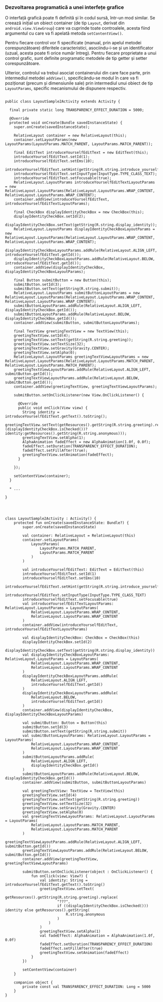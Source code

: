 ### Dezvoltarea programatică a unei interfețe grafice

O interfață grafică poate fi definită și în codul sursă, într-un mod
similar. Se creează inițial un obiect container (de tip `Layout`,
derivat din `android.view.ViewGroup`) care va cuprinde toate
controalele, acesta fiind argumentul cu care va fi apelată metoda
`setContentView()`.

Pentru fiecare control vor fi specificate (manual, prin
apelul metodei corespunzătoare) diferitele caracteristici,
asociindu-i-se și un identificator (uzual, acesta poate fi orice număr
întreg). Pentru fiecare proprietate a unui control grafic, sunt definite
programatic metodele de tip getter și setter corespunzătoare.

Ulterior, controlul va trebui asociat containerului din care face parte,
prin intermediul metodei `addView()`, specificându-se modul în care va
fi poziționat (precum și dimensiunile sale) prin intermediul unui obiect
de tip `LayoutParams`, specific mecanismului de dispunere respectiv.

<div class="tabbed-blocks">

  <pre><code class="language-java">
public class LayoutSample2Activity extends Activity {

  final private static long TRANSPARENCY_EFFECT_DURATION = 5000;
  
  @Override
  protected void onCreate(Bundle savedInstanceState) {
    super.onCreate(savedInstanceState);
    
    RelativeLayout container = new RelativeLayout(this);
    container.setLayoutParams(new LayoutParams(LayoutParams.MATCH_PARENT, LayoutParams.MATCH_PARENT));
    
    final EditText introduceYourselfEditText = new EditText(this);
    introduceYourselfEditText.setId(1);
    introduceYourselfEditText.setEms(10);
    introduceYourselfEditText.setHint(getString(R.string.introduce_yourself));
    introduceYourselfEditText.setInputType(InputType.TYPE_CLASS_TEXT);
    introduceYourselfEditText.setFocusable(true);
    RelativeLayout.LayoutParams introduceYourselfEditTextLayoutParams = new RelativeLayout.LayoutParams(RelativeLayout.LayoutParams.WRAP_CONTENT, RelativeLayout.LayoutParams.WRAP_CONTENT);
    container.addView(introduceYourselfEditText, introduceYourselfEditTextLayoutParams);
    
    final CheckBox displayIdentityCheckBox = new CheckBox(this);
    displayIdentityCheckBox.setId(2);
    displayIdentityCheckBox.setText(getString(R.string.display_identity));
    RelativeLayout.LayoutParams displayIdentityCheckBoxLayoutParams = new RelativeLayout.LayoutParams(RelativeLayout.LayoutParams.WRAP_CONTENT, RelativeLayout.LayoutParams.WRAP_CONTENT);
    displayIdentityCheckBoxLayoutParams.addRule(RelativeLayout.ALIGN_LEFT, introduceYourselfEditText.getId());
    displayIdentityCheckBoxLayoutParams.addRule(RelativeLayout.BELOW, introduceYourselfEditText.getId());
    container.addView(displayIdentityCheckBox, displayIdentityCheckBoxLayoutParams);
    
    final Button submitButton = new Button(this);
    submitButton.setId(3);
    submitButton.setText(getString(R.string.submit));
    RelativeLayout.LayoutParams submitButtonLayoutParams = new RelativeLayout.LayoutParams(RelativeLayout.LayoutParams.WRAP_CONTENT, RelativeLayout.LayoutParams.WRAP_CONTENT);
    submitButtonLayoutParams.addRule(RelativeLayout.ALIGN_LEFT, displayIdentityCheckBox.getId());
    submitButtonLayoutParams.addRule(RelativeLayout.BELOW, displayIdentityCheckBox.getId());
    container.addView(submitButton, submitButtonLayoutParams);
    
    final TextView greetingTextView = new TextView(this);
    greetingTextView.setId(4);
    greetingTextView.setText(getString(R.string.greeting));
    greetingTextView.setTextSize(32);
    greetingTextView.setGravity(Gravity.CENTER);
    greetingTextView.setAlpha(0);
    RelativeLayout.LayoutParams greetingTextViewLayoutParams = new RelativeLayout.LayoutParams(RelativeLayout.LayoutParams.MATCH_PARENT, RelativeLayout.LayoutParams.MATCH_PARENT);
    greetingTextViewLayoutParams.addRule(RelativeLayout.ALIGN_LEFT, submitButton.getId());
    greetingTextViewLayoutParams.addRule(RelativeLayout.BELOW, submitButton.getId());
    container.addView(greetingTextView, greetingTextViewLayoutParams);
    
    submitButton.setOnClickListener(new View.OnClickListener() {
    
      @Override
      public void onClick(View view) {
        String identity = introduceYourselfEditText.getText().toString();
        greetingTextView.setText(getResources().getString(R.string.greeting).replace("???", (displayIdentityCheckBox.isChecked())?identity:getResources().getString(R.string.anonymous)));
        greetingTextView.setAlpha(1);
        AlphaAnimation fadeEffect = new AlphaAnimation(1.0f, 0.0f);
        fadeEffect.setDuration(TRANSPARENCY_EFFECT_DURATION);
        fadeEffect.setFillAfter(true);
        greetingTextView.setAnimation(fadeEffect);
      }
      
    });
    
    setContentView(container);
  }
  
  * ...

}

</code></pre>
<pre><code class="language-kotlin">

class LayoutSample2Activity : Activity() {
    protected fun onCreate(savedInstanceState: Bundle?) {
        super.onCreate(savedInstanceState)

        val container: RelativeLayout = RelativeLayout(this)
        container.setLayoutParams(
            LayoutParams(
                LayoutParams.MATCH_PARENT,
                LayoutParams.MATCH_PARENT
            )
        )

        val introduceYourselfEditText: EditText = EditText(this)
        introduceYourselfEditText.setId(1)
        introduceYourselfEditText.setEms(10)
        introduceYourselfEditText.setHint(getString(R.string.introduce_yourself))
        introduceYourselfEditText.setInputType(InputType.TYPE_CLASS_TEXT)
        introduceYourselfEditText.setFocusable(true)
        val introduceYourselfEditTextLayoutParams: RelativeLayout.LayoutParams = LayoutParams(
            RelativeLayout.LayoutParams.WRAP_CONTENT,
            RelativeLayout.LayoutParams.WRAP_CONTENT
        )
        container.addView(introduceYourselfEditText, introduceYourselfEditTextLayoutParams)

        val displayIdentityCheckBox: CheckBox = CheckBox(this)
        displayIdentityCheckBox.setId(2)
        displayIdentityCheckBox.setText(getString(R.string.display_identity))
        val displayIdentityCheckBoxLayoutParams: RelativeLayout.LayoutParams = LayoutParams(
            RelativeLayout.LayoutParams.WRAP_CONTENT,
            RelativeLayout.LayoutParams.WRAP_CONTENT
        )
        displayIdentityCheckBoxLayoutParams.addRule(
            RelativeLayout.ALIGN_LEFT,
            introduceYourselfEditText.getId()
        )
        displayIdentityCheckBoxLayoutParams.addRule(
            RelativeLayout.BELOW,
            introduceYourselfEditText.getId()
        )
        container.addView(displayIdentityCheckBox, displayIdentityCheckBoxLayoutParams)

        val submitButton: Button = Button(this)
        submitButton.setId(3)
        submitButton.setText(getString(R.string.submit))
        val submitButtonLayoutParams: RelativeLayout.LayoutParams = LayoutParams(
            RelativeLayout.LayoutParams.WRAP_CONTENT,
            RelativeLayout.LayoutParams.WRAP_CONTENT
        )
        submitButtonLayoutParams.addRule(
            RelativeLayout.ALIGN_LEFT,
            displayIdentityCheckBox.getId()
        )
        submitButtonLayoutParams.addRule(RelativeLayout.BELOW, displayIdentityCheckBox.getId())
        container.addView(submitButton, submitButtonLayoutParams)

        val greetingTextView: TextView = TextView(this)
        greetingTextView.setId(4)
        greetingTextView.setText(getString(R.string.greeting))
        greetingTextView.setTextSize(32)
        greetingTextView.setGravity(Gravity.CENTER)
        greetingTextView.setAlpha(0)
        val greetingTextViewLayoutParams: RelativeLayout.LayoutParams = LayoutParams(
            RelativeLayout.LayoutParams.MATCH_PARENT,
            RelativeLayout.LayoutParams.MATCH_PARENT
        )
        greetingTextViewLayoutParams.addRule(RelativeLayout.ALIGN_LEFT, submitButton.getId())
        greetingTextViewLayoutParams.addRule(RelativeLayout.BELOW, submitButton.getId())
        container.addView(greetingTextView, greetingTextViewLayoutParams)

        submitButton.setOnClickListener(object : OnClickListener() {
            fun onClick(view: View?) {
                val identity: String = introduceYourselfEditText.getText().toString()
                greetingTextView.setText(
                    getResources().getString(R.string.greeting).replace(
                        "???",
                        if ((displayIdentityCheckBox.isChecked())) identity else getResources().getString(
                            R.string.anonymous
                        )
                    )
                )
                greetingTextView.setAlpha(1)
                val fadeEffect: AlphaAnimation = AlphaAnimation(1.0f, 0.0f)
                fadeEffect.setDuration(TRANSPARENCY_EFFECT_DURATION)
                fadeEffect.setFillAfter(true)
                greetingTextView.setAnimation(fadeEffect)
            }
        })

        setContentView(container)
    }

    companion object {
        private const val TRANSPARENCY_EFFECT_DURATION: Long = 5000
    }
}
</code></pre>
</div>